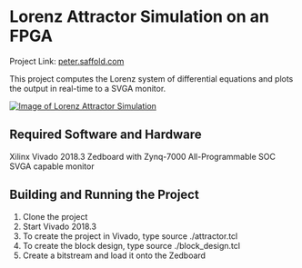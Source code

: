 # Lorenz Attractor Simulation on an FPGA
Project Link: [peter.saffold.com](http://peter.saffold.com/lorenz.html)

This project computes the Lorenz system of differential equations and plots
the output in real-time to a SVGA monitor.

[![Image of Lorenz Attractor Simulation](http://img.youtube.com/vi/y6hWjaKDF-c/0.jpg)](http://www.youtube.com/watch?v=y6hWjaKDF-c)

## Required Software and Hardware
Xilinx Vivado 2018.3
Zedboard with Zynq-7000 All-Programmable SOC
SVGA capable monitor

## Building and Running the Project
1. Clone the project
2. Start Vivado 2018.3
3. To create the project in Vivado, type source ./attractor.tcl
4. To create the block design, type source ./block_design.tcl
5. Create a bitstream and load it onto the Zedboard

